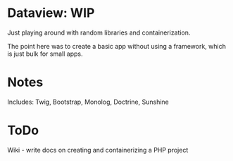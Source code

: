 # Dataview: WIP
Just playing around with random libraries and containerization.

The point here was to create a basic app without using a framework, which is just bulk for small apps.
# Notes
Includes: Twig, Bootstrap, Monolog, Doctrine, Sunshine

# ToDo
Wiki - write docs on creating and containerizing a PHP project

